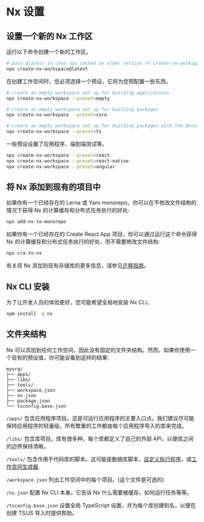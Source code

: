 # Nx 设置

## 设置一个新的 Nx 工作区

运行以下命令创建一个新的工作区。

```bash
# pass @latest in case npx cached an older version of create-nx-workspace
npx create-nx-workspace@latest
```

在创建工作空间时，您必须选择一个预设，它将为您预配置一些东西。

```bash
# create an empty workspace set up for building applications
npx create-nx-workspace --preset=empty

# create an empty workspace set up for building packages
npx create-nx-workspace --preset=core

# create an empty workspace set up for building packages with the @nrwl/js plugin installed
npx create-nx-workspace --preset=ts
```

一些预设设置了应用程序、端到端测试等。

```bash
npx create-nx-workspace --preset=react
npx create-nx-workspace --preset=react-native
npx create-nx-workspace --preset=angular
```

## 将 Nx 添加到现有的项目中

如果你有一个已经存在的 Lerna 或 Yarn monorepo，你可以在不修改文件结构的情况下获得 Nx 的计算缓存和分布式任务执行的好处:

```bash
npx add-nx-to-monorepo
```

如果你有一个已经存在的 Create React App 项目，你可以通过运行这个命令获得 Nx 的计算缓存和分布式任务执行的好处，而不需要修改文件结构:

```bash
npx cra-to-nx
```

有关将 Nx 添加到现有存储库的更多信息，请参见[迁移指南](/migration/migration-cra)。

## Nx CLI 安装

为了让开发人员的体验更好，您可能希望全局地安装 Nx CLI。

```bash
npm install -g nx
```

## 文件夹结构

Nx 可以添加到任何工作空间，因此没有固定的文件夹结构。然而，如果你使用一个现有的预设值，你可能会看到这样的结果:

```treeview
myorg/
├── apps/
├── libs/
├── tools/
├── workspace.json
├── nx.json
├── package.json
└── tsconfig.base.json
```

`/apps/` 包含应用程序项目。这是可运行应用程序的主要入口点。我们建议尽可能保持应用程序的轻量级，所有繁重的工作都由每个应用程序导入的库来完成。

`/libs/` 包含库项目。库有很多种，每个库都定义了自己的外部 API，以便库之间的边界保持清晰。

`/tools/` 包含作用于代码库的脚本。这可能是数据库脚本，[自定义执行程序](/executors/creating-custom-builders)，或[工作空间生成器](/generators/workspace-generators).

`/workspace.json` 列出工作空间中的每个项目。(这个文件是可选的)

`/nx.json` 配置 Nx CLI 本身。它告诉 Nx 什么需要被缓存，如何运行任务等等。

`/tsconfig.base.json` 设置全局 TypeScript 设置，并为每个库创建别名，以便在创建 TS/JS 导入时提供帮助。

